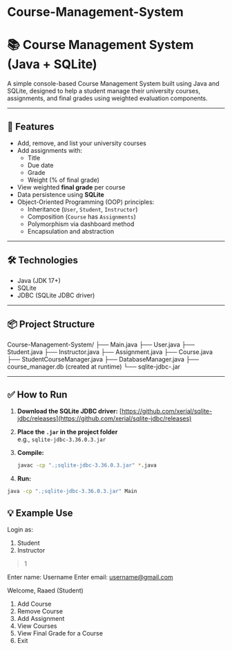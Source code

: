 ﻿# Course-Management-System
 
# 📚 Course Management System (Java + SQLite)

A simple console-based Course Management System built using Java and SQLite, designed to help a student manage their university courses, assignments, and final grades using weighted evaluation components.

---

## 🚀 Features

- Add, remove, and list your university courses
- Add assignments with:
  - Title
  - Due date
  - Grade
  - Weight (% of final grade)
- View weighted **final grade** per course
- Data persistence using **SQLite**
- Object-Oriented Programming (OOP) principles:
  - Inheritance (`User`, `Student`, `Instructor`)
  - Composition (`Course` has `Assignments`)
  - Polymorphism via dashboard method
  - Encapsulation and abstraction

---

## 🛠 Technologies

- Java (JDK 17+)
- SQLite
- JDBC (SQLite JDBC driver)

---

## 📦 Project Structure
Course-Management-System/
├── Main.java
├── User.java
├── Student.java
├── Instructor.java
├── Assignment.java
├── Course.java
├── StudentCourseManager.java
├── DatabaseManager.java
├── course_manager.db (created at runtime)
└── sqlite-jdbc-<version>.jar

---

## ✅ How to Run

1. **Download the SQLite JDBC driver:**
   [https://github.com/xerial/sqlite-jdbc/releases](https://github.com/xerial/sqlite-jdbc/releases)

2. **Place the `.jar` in the project folder**  
   e.g., `sqlite-jdbc-3.36.0.3.jar`

3. **Compile:**
   ```bash
   javac -cp ".;sqlite-jdbc-3.36.0.3.jar" *.java
   ```

4. **Run:**
```bash
java -cp ".;sqlite-jdbc-3.36.0.3.jar" Main
```

## 💡 Example Use
Login as:
1. Student
2. Instructor
> 1

Enter name: Username
Enter email: username@gmail.com

Welcome, Raaed (Student)

1. Add Course
2. Remove Course
3. Add Assignment
4. View Courses
5. View Final Grade for a Course
6. Exit
